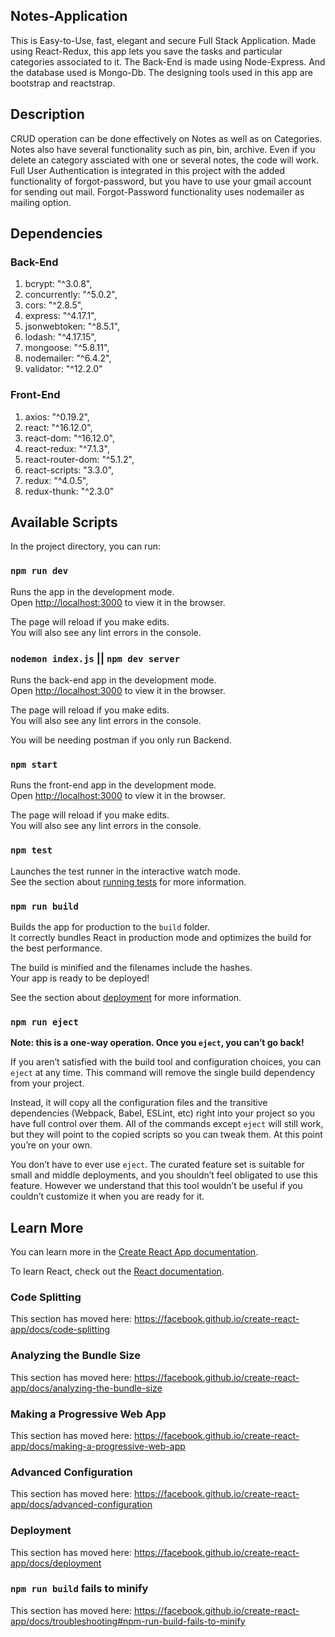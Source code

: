 ## Notes-Application

This is Easy-to-Use, fast, elegant and secure Full Stack Application. Made using React-Redux, this app lets you save the tasks and particular categories associated to it. The Back-End is made using Node-Express. And the database used is Mongo-Db. The designing tools used in this app are bootstrap and reactstrap.

## Description

CRUD operation can be done effectively on Notes as well as on Categories.
Notes also have several functionality such as pin, bin, archive.
Even if you delete an category assciated with one or several notes, the code will work.
Full User Authentication is integrated in this project with the added functionality of forgot-password, but you have to use your gmail account for sending out mail. Forgot-Password functionality uses nodemailer as mailing option.

## Dependencies

### Back-End
 
1. bcrypt: "^3.0.8",
2. concurrently: "^5.0.2",
3. cors: "^2.8.5",
4. express: "^4.17.1",
5. jsonwebtoken: "^8.5.1",
6. lodash: "^4.17.15",
7. mongoose: "^5.8.11",
8. nodemailer: "^6.4.2",
9. validator: "^12.2.0"

### Front-End

1. axios: "^0.19.2",
2. react: "^16.12.0",
3. react-dom: "^16.12.0",
4. react-redux: "^7.1.3",
5. react-router-dom: "^5.1.2",
6. react-scripts: "3.3.0",
7. redux: "^4.0.5",
8. redux-thunk: "^2.3.0"

## Available Scripts

In the project directory, you can run:

### `npm run dev`

Runs the app in the development mode.<br />
Open [http://localhost:3000](http://localhost:3000) to view it in the browser.

The page will reload if you make edits.<br />
You will also see any lint errors in the console.

### `nodemon index.js` || `npm dev server`

Runs the back-end app in the development mode.<br />
Open [http://localhost:3000](http://localhost:3020) to view it in the browser.

The page will reload if you make edits.<br />
You will also see any lint errors in the console.

You will be needing postman if you only run Backend.

### `npm start`

Runs the front-end app in the development mode.<br />
Open [http://localhost:3000](http://localhost:3000) to view it in the browser.

The page will reload if you make edits.<br />
You will also see any lint errors in the console.

### `npm test`

Launches the test runner in the interactive watch mode.<br />
See the section about [running tests](https://facebook.github.io/create-react-app/docs/running-tests) for more information.

### `npm run build`

Builds the app for production to the `build` folder.<br />
It correctly bundles React in production mode and optimizes the build for the best performance.

The build is minified and the filenames include the hashes.<br />
Your app is ready to be deployed!

See the section about [deployment](https://facebook.github.io/create-react-app/docs/deployment) for more information.

### `npm run eject`

**Note: this is a one-way operation. Once you `eject`, you can’t go back!**

If you aren’t satisfied with the build tool and configuration choices, you can `eject` at any time. This command will remove the single build dependency from your project.

Instead, it will copy all the configuration files and the transitive dependencies (Webpack, Babel, ESLint, etc) right into your project so you have full control over them. All of the commands except `eject` will still work, but they will point to the copied scripts so you can tweak them. At this point you’re on your own.

You don’t have to ever use `eject`. The curated feature set is suitable for small and middle deployments, and you shouldn’t feel obligated to use this feature. However we understand that this tool wouldn’t be useful if you couldn’t customize it when you are ready for it.

## Learn More

You can learn more in the [Create React App documentation](https://facebook.github.io/create-react-app/docs/getting-started).

To learn React, check out the [React documentation](https://reactjs.org/).

### Code Splitting

This section has moved here: https://facebook.github.io/create-react-app/docs/code-splitting

### Analyzing the Bundle Size

This section has moved here: https://facebook.github.io/create-react-app/docs/analyzing-the-bundle-size

### Making a Progressive Web App

This section has moved here: https://facebook.github.io/create-react-app/docs/making-a-progressive-web-app

### Advanced Configuration

This section has moved here: https://facebook.github.io/create-react-app/docs/advanced-configuration

### Deployment

This section has moved here: https://facebook.github.io/create-react-app/docs/deployment

### `npm run build` fails to minify

This section has moved here: https://facebook.github.io/create-react-app/docs/troubleshooting#npm-run-build-fails-to-minify
